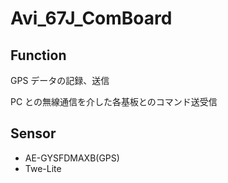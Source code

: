 # Avi_67J_ComBoard

## Function
GPS データの記録、送信 

PC との無線通信を介した各基板とのコマンド送受信 

## Sensor
- AE-GYSFDMAXB(GPS)
- Twe-Lite
